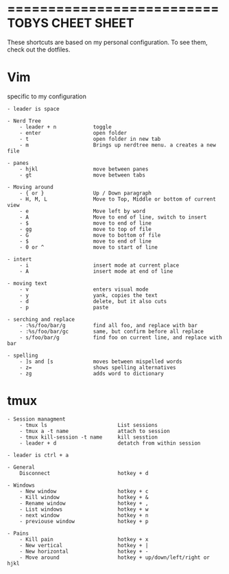 ==========================
    TOBYS CHEET SHEET
==========================

These shortcuts are based on my personal configuration. To see
them, check out the dotfiles.


# Vim

specific to my configuration

    - leader is space

    - Nerd Tree    
        - leader + n            toggle
        - enter                 open folder
        - t                     open folder in new tab
        - m                     Brings up nerdtree menu. a creates a new file
    
    - panes
        - hjkl                  move between panes
        - gt                    move between tabs
    
    - Moving around
        - { or }                Up / Down paragraph
        - H, M, L               Move to Top, Middle or bottom of current view
        - e                     Move left by word
        - A                     Move to end of line, switch to insert
        - $                     move to end of line
        - gg                    move to top of file
        - G                     move to bottom of file
        - $                     move to end of line
        - 0 or ^                move to start of line

    - intert
        - i                     insert mode at current place
        - A                     insert mode at end of line

    - moving text
        - v                     enters visual mode
        - y                     yank, copies the text
        - d                     delete, but it also cuts
        - p                     paste 

    - serching and replace
        - :%s/foo/bar/g         find all foo, and replace with bar
        - :%s/foo/bar/gc        same, but confirm before all replace
        - s/foo/bar/g           find foo on current line, and replace with bar

    - spelling
        - ]s and [s             moves between mispelled words
        - z=                    shows spelling alternatives
        - zg                    adds word to dictionary 


# tmux

    - Session managment
        - tmux ls                       List sessions
        - tmux a -t name                attach to session
        - tmux kill-session -t name     kill sesstion
        - leader + d                    detatch from within session

    - leader is ctrl + a

    - General
        Disconnect                      hotkey + d

    - Windows
        - New window                    hotkey + c
        - Kill window                   hotkey + &
        - Rename window                 hotkey + ,
        - List windows                  hotkey + w
        - next window                   hotkey + n
        - previouse window              hotkey + p

    - Pains    
        - Kill pain                     hotkey + x
        - New vertical                  hotkey + |
        - New horizontal                hotkey + -
        - Move around                   hotkey + up/down/left/right or hjkl


